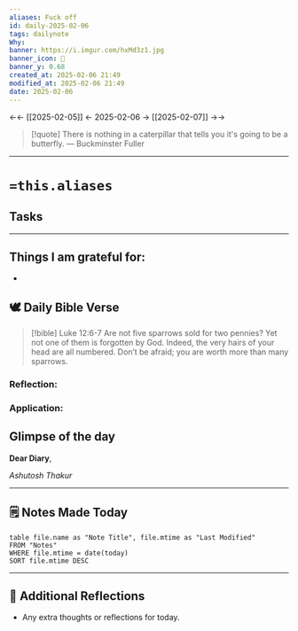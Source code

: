 ```yaml
---
aliases: Fuck off
id: daily-2025-02-06
tags: dailynote
Why: 
banner: https://i.imgur.com/hxMd3z1.jpg
banner_icon: 📅
banner_y: 0.68
created_at: 2025-02-06 21:49
modified_at: 2025-02-06 21:49
date: 2025-02-06
---
```

<-<-  [[2025-02-05]]  <-  2025-02-06  ->  [[2025-02-07]]   ->->

> [!quote] There is nothing in a caterpillar that tells you it's going to be a butterfly.
> — Buckminster Fuller




---
# `=this.aliases`
## Tasks



---
## Things I am grateful for:
- 


## 🕊️ Daily Bible Verse

> [!bible] Luke 12:6-7
> Are not five sparrows sold for two pennies? Yet not one of them is forgotten by God. Indeed, the very hairs of your head are all numbered. Don’t be afraid; you are worth more than many sparrows.  

### Reflection:

### Application:

## Glimpse of the day

**Dear Diary**,


*Ashutosh Thakur*

---
## 🗒️ Notes Made Today
```dataview
table file.name as "Note Title", file.mtime as "Last Modified"
FROM "Notes"
WHERE file.mtime = date(today)
SORT file.mtime DESC
```

---

## 💭 Additional Reflections
- Any extra thoughts or reflections for today.

